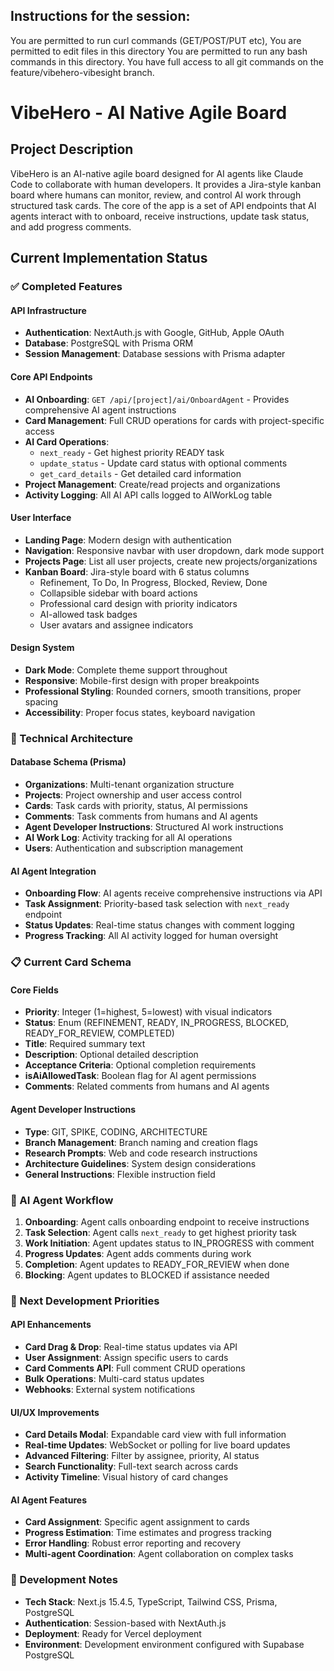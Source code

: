 ## Instructions for the session:

You are permitted to run curl commands (GET/POST/PUT etc),
You are permitted to edit files in this directory
You are permitted to run any bash commands in this directory.
You have full access to all git commands on the feature/vibehero-vibesight branch.

# VibeHero - AI Native Agile Board

## Project Description

VibeHero is an AI-native agile board designed for AI agents like Claude Code to collaborate with human developers. It provides a Jira-style kanban board where humans can monitor, review, and control AI work through structured task cards. The core of the app is a set of API endpoints that AI agents interact with to onboard, receive instructions, update task status, and add progress comments.

## Current Implementation Status

### ✅ Completed Features

#### API Infrastructure
- **Authentication**: NextAuth.js with Google, GitHub, Apple OAuth
- **Database**: PostgreSQL with Prisma ORM
- **Session Management**: Database sessions with Prisma adapter

#### Core API Endpoints
- **AI Onboarding**: `GET /api/[project]/ai/OnboardAgent` - Provides comprehensive AI agent instructions
- **Card Management**: Full CRUD operations for cards with project-specific access
- **AI Card Operations**: 
  - `next_ready` - Get highest priority READY task
  - `update_status` - Update card status with optional comments
  - `get_card_details` - Get detailed card information
- **Project Management**: Create/read projects and organizations
- **Activity Logging**: All AI API calls logged to AIWorkLog table

#### User Interface
- **Landing Page**: Modern design with authentication
- **Navigation**: Responsive navbar with user dropdown, dark mode support
- **Projects Page**: List all user projects, create new projects/organizations
- **Kanban Board**: Jira-style board with 6 status columns
  - Refinement, To Do, In Progress, Blocked, Review, Done
  - Collapsible sidebar with board actions
  - Professional card design with priority indicators
  - AI-allowed task badges
  - User avatars and assignee indicators

#### Design System
- **Dark Mode**: Complete theme support throughout
- **Responsive**: Mobile-first design with proper breakpoints
- **Professional Styling**: Rounded corners, smooth transitions, proper spacing
- **Accessibility**: Proper focus states, keyboard navigation

### 🔧 Technical Architecture

#### Database Schema (Prisma)
- **Organizations**: Multi-tenant organization structure
- **Projects**: Project ownership and user access control
- **Cards**: Task cards with priority, status, AI permissions
- **Comments**: Task comments from humans and AI agents
- **Agent Developer Instructions**: Structured AI work instructions
- **AI Work Log**: Activity tracking for all AI operations
- **Users**: Authentication and subscription management

#### AI Agent Integration
- **Onboarding Flow**: AI agents receive comprehensive instructions via API
- **Task Assignment**: Priority-based task selection with `next_ready` endpoint
- **Status Updates**: Real-time status changes with comment logging
- **Progress Tracking**: All AI activity logged for human oversight

### 📋 Current Card Schema

#### Core Fields
- **Priority**: Integer (1=highest, 5=lowest) with visual indicators
- **Status**: Enum (REFINEMENT, READY, IN_PROGRESS, BLOCKED, READY_FOR_REVIEW, COMPLETED)
- **Title**: Required summary text
- **Description**: Optional detailed description
- **Acceptance Criteria**: Optional completion requirements
- **isAiAllowedTask**: Boolean flag for AI agent permissions
- **Comments**: Related comments from humans and AI agents

#### Agent Developer Instructions
- **Type**: GIT, SPIKE, CODING, ARCHITECTURE
- **Branch Management**: Branch naming and creation flags
- **Research Prompts**: Web and code research instructions
- **Architecture Guidelines**: System design considerations
- **General Instructions**: Flexible instruction field

### 🎯 AI Agent Workflow

1. **Onboarding**: Agent calls onboarding endpoint to receive instructions
2. **Task Selection**: Agent calls `next_ready` to get highest priority task
3. **Work Initiation**: Agent updates status to IN_PROGRESS with comment
4. **Progress Updates**: Agent adds comments during work
5. **Completion**: Agent updates to READY_FOR_REVIEW when done
6. **Blocking**: Agent updates to BLOCKED if assistance needed

### 🚀 Next Development Priorities

#### API Enhancements
- **Card Drag & Drop**: Real-time status updates via API
- **User Assignment**: Assign specific users to cards
- **Card Comments API**: Full comment CRUD operations
- **Bulk Operations**: Multi-card status updates
- **Webhooks**: External system notifications

#### UI/UX Improvements
- **Card Details Modal**: Expandable card view with full information
- **Real-time Updates**: WebSocket or polling for live board updates
- **Advanced Filtering**: Filter by assignee, priority, AI status
- **Search Functionality**: Full-text search across cards
- **Activity Timeline**: Visual history of card changes

#### AI Agent Features
- **Card Assignment**: Specific agent assignment to cards
- **Progress Estimation**: Time estimates and progress tracking
- **Error Handling**: Robust error reporting and recovery
- **Multi-agent Coordination**: Agent collaboration on complex tasks

### 📝 Development Notes
- **Tech Stack**: Next.js 15.4.5, TypeScript, Tailwind CSS, Prisma, PostgreSQL
- **Authentication**: Session-based with NextAuth.js
- **Deployment**: Ready for Vercel deployment
- **Environment**: Development environment configured with Supabase PostgreSQL